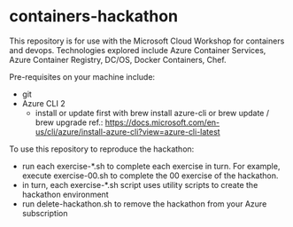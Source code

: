 # containers-hackathon

This repository is for use with the Microsoft Cloud Workshop for containers and devops.  Technologies explored include Azure Container Services, Azure Container Registry, DC/OS, Docker Containers, Chef.

Pre-requisites on your machine include:
- git
- Azure CLI 2
    - install or update first with brew install azure-cli or brew update / brew upgrade ref.: https://docs.microsoft.com/en-us/cli/azure/install-azure-cli?view=azure-cli-latest

To use this repository to reproduce the hackathon:
- run each exercise-*.sh to complete each exercise in turn.  For example, execute exercise-00.sh to complete the 00 exercise of the hackathon.
- in turn, each exercise-*.sh script uses utility scripts to create the hackathon environment
- run delete-hackathon.sh to remove the hackathon from your Azure subscription
